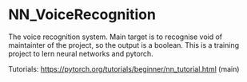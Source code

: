 # NN_VoiceRecognition

The voice recognition system. Main target is to recognise void of maintainter of the project, so the output is a boolean. 
This is a training project to lern neural networks and pytorch. 

Tutorials:
https://pytorch.org/tutorials/beginner/nn_tutorial.html (main)


